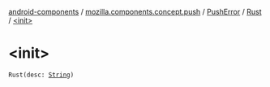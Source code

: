 [android-components](../../../index.md) / [mozilla.components.concept.push](../../index.md) / [PushError](../index.md) / [Rust](index.md) / [&lt;init&gt;](./-init-.md)

# &lt;init&gt;

`Rust(desc: `[`String`](https://kotlinlang.org/api/latest/jvm/stdlib/kotlin/-string/index.html)`)`